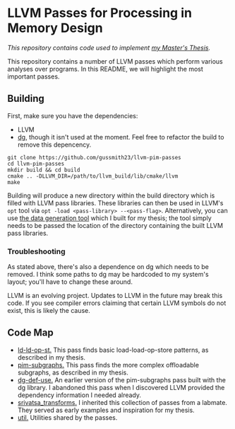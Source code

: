 # LLVM Passes for Processing in Memory Design
_This repository contains code used to implement [my Master's Thesis](https://github.com/gussmith23/masters-thesis/releases/)._

This repository contains a number of LLVM passes which perform various analyses over programs. In this README, we will highlight the most important passes.

## Building
First, make sure you have the dependencies:
- LLVM
- [dg](https://github.com/mchalupa/dg), though it isn't used at the moment. Feel free to refactor the build to remove this depencency.

```shell
git clone https://github.com/gussmith23/llvm-pim-passes
cd llvm-pim-passes
mkdir build && cd build
cmake .. -DLLVM_DIR=/path/to/llvm_build/lib/cmake/llvm
make
```
Building will produce a new directory within the build directory which is filled with LLVM pass libraries. These libraries can then be used in LLVM's `opt` tool via `opt -load <pass-library> --<pass-flag>`. Alternatively, you can use [the data generation tool](https://github.com/gussmith23/masters-thesis-data-generation) which I built for my thesis; the tool simply needs to be passed the location of the directory containing the built LLVM pass libraries. 

### Troubleshooting
As stated above, there's also a dependence on dg which needs to be removed. I think some paths to dg may be hardcoded to my system's layout; you'll have to change these around. 

LLVM is an evolving project. Updates to LLVM in the future may break this code. If you see compiler errors claiming that certain LLVM symbols do not exist, this is likely the cause.

## Code Map
- [ld-ld-op-st.](ld-ld-op-st) This pass finds basic load-load-op-store patterns, as described in my thesis.
- [pim-subgraphs.](pim-subgraphs) This pass finds the more complex offloadable subgraphs, as described in my thesis.
- [dg-def-use.](dg-def-use) An earlier version of the pim-subgraphs pass built with the dg library. I abandoned this pass when I discovered LLVM provided the dependency information I needed already.
- [srivatsa_transforms.](srivatsa_transforms) I inherited this collection of passes from a labmate. They served as early examples and inspiration for my thesis. 
- [util.](util) Utilities shared by the passes.
